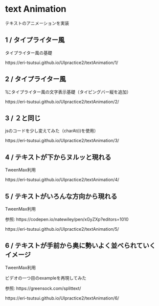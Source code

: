 <h1>text Animation</h1>
テキストのアニメーションを実装

<h2>1 / タイプライター風</h2>
<p>タイプライター風の基礎</p>
<p>https://eri-tsutsui.github.io/UIpractice2/textAnimation/1/</p>

<h2>2 / タイプライター風</h2>
<p>1にタイプライター風の文字表示基礎（タイピングバー縦を追加）</p>
<p>https://eri-tsutsui.github.io/UIpractice2/textAnimation/2/</p>

<h2>3 / ２と同じ</h2>
<p>jsのコードを少し変えてみた（charAt(i)を使用）</p>
<p>https://eri-tsutsui.github.io/UIpractice2/textAnimation/3/</p>

<h2>4 / テキストが下からヌルッと現れる</h2>
<p>TweenMax利用</p>
<p>https://eri-tsutsui.github.io/UIpractice2/textAnimation/4/</p>

<h2>5 / テキストがいろんな方向から現れる</h2>
<p>TweenMax利用</p>
<p>参照: https://codepen.io/natewiley/pen/xGyZXp?editors=1010</p>
<p>https://eri-tsutsui.github.io/UIpractice2/textAnimation/5/</p>

<h2>6 / テキストが手前から奥に勢いよく並べられていくイメージ</h2>
<p>TweenMax利用</p>
<p>ビデオの一つ目のexampleを再現してみた</p>
<p>参照: https://greensock.com/splittext/</p>
<p>https://eri-tsutsui.github.io/UIpractice2/textAnimation/6/</p>


